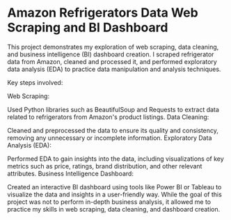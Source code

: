 # Amazon Refrigerators Data Web Scraping and BI Dashboard
This project demonstrates my exploration of web scraping, data cleaning, and business intelligence (BI) dashboard creation. I scraped refrigerator data from Amazon, cleaned and processed it, and performed exploratory data analysis (EDA) to practice data manipulation and analysis techniques.

Key steps involved:

Web Scraping:

Used Python libraries such as BeautifulSoup and Requests to extract data related to refrigerators from Amazon's product listings.
Data Cleaning:

Cleaned and preprocessed the data to ensure its quality and consistency, removing any unnecessary or incomplete information.
Exploratory Data Analysis (EDA):

Performed EDA to gain insights into the data, including visualizations of key metrics such as price, ratings, brand distribution, and other relevant attributes.
Business Intelligence Dashboard:

Created an interactive BI dashboard using tools like Power BI or Tableau to visualize the data and insights in a user-friendly way.
While the goal of this project was not to perform in-depth business analysis, it allowed me to practice my skills in web scraping, data cleaning, and dashboard creation.
